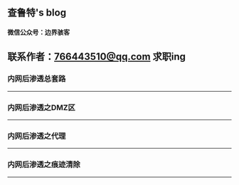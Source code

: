 ## 查鲁特's blog
#### 微信公众号：边界骇客
联系作者：766443510@qq.com
求职ing
----
### 内网后渗透总套路
----
### 内网后渗透之DMZ区
----
### 内网后渗透之代理
---
### 内网后渗透之痕迹清除
---
